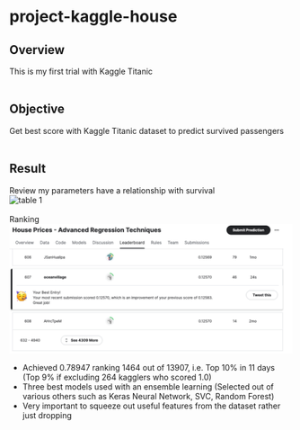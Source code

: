 # project-kaggle-house

## Overview<br>
  This is my first trial with Kaggle Titanic<br>
<br>
## Objective<br>
  Get best score with Kaggle Titanic dataset to predict survived passengers<br>
<br>
## Result<br>
Review my parameters have a relationship with survival<br>
![table 1](/assets/table_1.png)<br>
<br>
Ranking<br>
![ranking](/assets/ranking.png)<br>
  * Achieved 0.78947 ranking 1464 out of 13907, i.e. Top 10% in 11 days (Top 9% if excluding 264 kagglers who scored 1.0) 
  * Three best models used with an ensemble learning (Selected out of various others such as Keras Neural Network, SVC, Random Forest)<br>
  * Very important to squeeze out useful features from the dataset rather just dropping<br>
<br>
